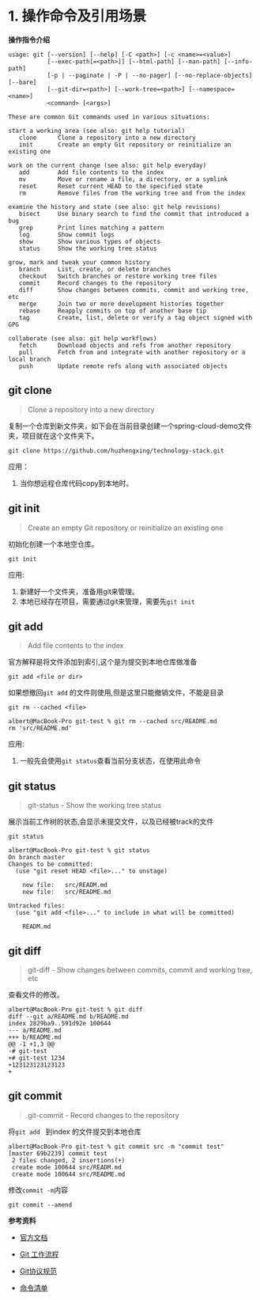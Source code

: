 #  1.  操作命令及引用场景

**操作指令介绍**

```shell
usage: git [--version] [--help] [-C <path>] [-c <name>=<value>]
           [--exec-path[=<path>]] [--html-path] [--man-path] [--info-path]
           [-p | --paginate | -P | --no-pager] [--no-replace-objects] [--bare]
           [--git-dir=<path>] [--work-tree=<path>] [--namespace=<name>]
           <command> [<args>]

These are common Git commands used in various situations:

start a working area (see also: git help tutorial)
   clone      Clone a repository into a new directory
   init       Create an empty Git repository or reinitialize an existing one

work on the current change (see also: git help everyday)
   add        Add file contents to the index
   mv         Move or rename a file, a directory, or a symlink
   reset      Reset current HEAD to the specified state
   rm         Remove files from the working tree and from the index

examine the history and state (see also: git help revisions)
   bisect     Use binary search to find the commit that introduced a bug
   grep       Print lines matching a pattern
   log        Show commit logs
   show       Show various types of objects
   status     Show the working tree status

grow, mark and tweak your common history
   branch     List, create, or delete branches
   checkout   Switch branches or restore working tree files
   commit     Record changes to the repository
   diff       Show changes between commits, commit and working tree, etc
   merge      Join two or more development histories together
   rebase     Reapply commits on top of another base tip
   tag        Create, list, delete or verify a tag object signed with GPG

collaborate (see also: git help workflows)
   fetch      Download objects and refs from another repository
   pull       Fetch from and integrate with another repository or a local branch
   push       Update remote refs along with associated objects
```





## git clone

> Clone a repository into a new directory

复制一个仓库到新文件夹，如下会在当前目录创建一个spring-cloud-demo文件夹，项目就在这个文件夹下。

```shell
git clone https://github.com/huzhengxing/technology-stack.git
```



应用：

1. 当你想远程仓库代码copy到本地时。

## git init



> Create an empty Git repository or reinitialize an existing one

初始化创建一个本地空仓库。

```shell
git init 
```

应用:

1. 新建好一个文件夹，准备用git来管理。
2. 本地已经存在项目，需要通过git来管理，需要先`git init`



## git add

> Add file contents to the index

官方解释是将文件添加到索引,这个是为提交到本地仓库做准备

```shell
git add <file or dir>
```

如果想撤回`git add` 的文件则使用,但是这里只能撤销文件，不能是目录

```shell
git rm --cached <file>
```

```shell
albert@MacBook-Pro git-test % git rm --cached src/README.md
rm 'src/README.md'
```





应用:

1. 一般先会使用`git status`查看当前分支状态，在使用此命令





## git status

> git-status - Show the working tree status

展示当前工作树的状态,会显示未提交文件，以及已经被track的文件

```shell
git status 
```



```shell
albert@MacBook-Pro git-test % git status
On branch master
Changes to be committed:
  (use "git reset HEAD <file>..." to unstage)

	new file:   src/READM.md
	new file:   src/README.md

Untracked files:
  (use "git add <file>..." to include in what will be committed)

	READM.md
```





## git diff

> git-diff - Show changes between commits, commit and working tree, etc

查看文件的修改。

```shell
albert@MacBook-Pro git-test % git diff
diff --git a/README.md b/README.md
index 2829ba9..591d92e 100644
--- a/README.md
+++ b/README.md
@@ -1 +1,3 @@
-# git-test
+# git-test 1234
+123123123123123
+
```





## git commit

> git-commit - Record changes to the repository

将`git add ` 到index 的文件提交到本地仓库



```shell
albert@MacBook-Pro git-test % git commit src -m "commit test"
[master 69b2239] commit test
 2 files changed, 2 insertions(+)
 create mode 100644 src/READM.md
 create mode 100644 src/README.md
```



修改`commit -m`内容

```shell
git commit --amend
```















**参考资料**

- [官方文档](https://git-scm.com/docs)
- [Git 工作流程](http://www.ruanyifeng.com/blog/2015/12/git-workflow.html)
- [Git协议规范](https://github.com/thoughtbot/guides/tree/master/protocol/git)

- [命令清单](http://www.ruanyifeng.com/blog/2015/12/git-cheat-sheet.html)